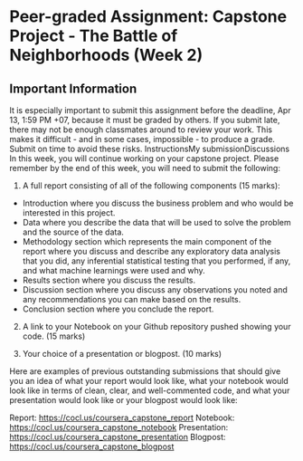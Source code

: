 # Peer-graded Assignment: Capstone Project - The Battle of Neighborhoods (Week 2)

## Important Information
It is especially important to submit this assignment before the deadline, Apr 13, 1:59 PM +07, because it must be graded by others. If you submit late, there may not be enough classmates around to review your work. This makes it difficult - and in some cases, impossible - to produce a grade. Submit on time to avoid these risks.
InstructionsMy submissionDiscussions
In this week, you will continue working on your capstone project. Please remember by the end of this week, you will need to submit the following:

1. A full report consisting of all of the following components (15 marks):
+ Introduction where you discuss the business problem and who would be interested in this project.
+ Data where you describe the data that will be used to solve the problem and the source of the data.
+ Methodology section which represents the main component of the report where you discuss and describe any exploratory data analysis that you did, any inferential statistical testing that you performed, if any, and what machine learnings were used and why.
+ Results section where you discuss the results.
+ Discussion section where you discuss any observations you noted and any recommendations you can make based on the results.
+ Conclusion section where you conclude the report.

2. A link to your Notebook on your Github repository pushed showing your code. (15 marks)

3. Your choice of a presentation or blogpost. (10 marks)

Here are examples of previous outstanding submissions that should give you an idea of what your report would look like, what your notebook would look like in terms of clean, clear, and well-commented code, and what your presentation would look like or your blogpost would look like:

Report: https://cocl.us/coursera_capstone_report
Notebook: https://cocl.us/coursera_capstone_notebook
Presentation: https://cocl.us/coursera_capstone_presentation
Blogpost: https://cocl.us/coursera_capstone_blogpost
